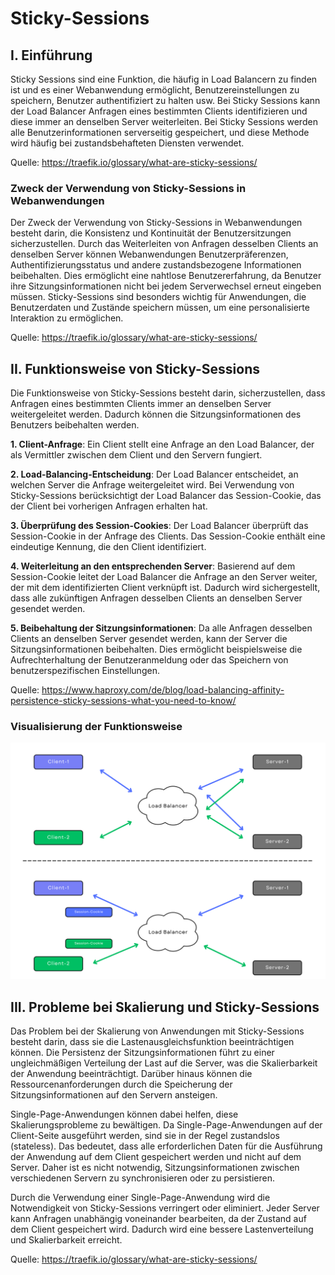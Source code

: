 # Sticky-Sessions

## I. Einführung

Sticky Sessions sind eine Funktion, die häufig in Load Balancern zu finden ist und es einer Webanwendung ermöglicht, Benutzereinstellungen zu speichern, Benutzer authentifiziert zu halten usw. Bei Sticky Sessions kann der Load Balancer Anfragen eines bestimmten Clients identifizieren und diese immer an denselben Server weiterleiten. Bei Sticky Sessions werden alle Benutzerinformationen serverseitig gespeichert, und diese Methode wird häufig bei zustandsbehafteten Diensten verwendet.

Quelle: <https://traefik.io/glossary/what-are-sticky-sessions/>

### Zweck der Verwendung von Sticky-Sessions in Webanwendungen

Der Zweck der Verwendung von Sticky-Sessions in Webanwendungen besteht darin, die Konsistenz und Kontinuität der Benutzersitzungen sicherzustellen. Durch das Weiterleiten von Anfragen desselben Clients an denselben Server können Webanwendungen Benutzerpräferenzen, Authentifizierungsstatus und andere zustandsbezogene Informationen beibehalten. Dies ermöglicht eine nahtlose Benutzererfahrung, da Benutzer ihre Sitzungsinformationen nicht bei jedem Serverwechsel erneut eingeben müssen. Sticky-Sessions sind besonders wichtig für Anwendungen, die Benutzerdaten und Zustände speichern müssen, um eine personalisierte Interaktion zu ermöglichen.

Quelle: <https://traefik.io/glossary/what-are-sticky-sessions/>

## II. Funktionsweise von Sticky-Sessions

Die Funktionsweise von Sticky-Sessions besteht darin, sicherzustellen, dass Anfragen eines bestimmten Clients immer an denselben Server weitergeleitet werden. Dadurch können die Sitzungsinformationen des Benutzers beibehalten werden.

**1. Client-Anfrage**: Ein Client stellt eine Anfrage an den Load Balancer, der als Vermittler zwischen dem Client und den Servern fungiert.

**2. Load-Balancing-Entscheidung**: Der Load Balancer entscheidet, an welchen Server die Anfrage weitergeleitet wird. Bei Verwendung von Sticky-Sessions berücksichtigt der Load Balancer das Session-Cookie, das der Client bei vorherigen Anfragen erhalten hat.

**3. Überprüfung des Session-Cookies**: Der Load Balancer überprüft das Session-Cookie in der Anfrage des Clients. Das Session-Cookie enthält eine eindeutige Kennung, die den Client identifiziert.

**4. Weiterleitung an den entsprechenden Server**: Basierend auf dem Session-Cookie leitet der Load Balancer die Anfrage an den Server weiter, der mit dem identifizierten Client verknüpft ist. Dadurch wird sichergestellt, dass alle zukünftigen Anfragen desselben Clients an denselben Server gesendet werden.

**5. Beibehaltung der Sitzungsinformationen**: Da alle Anfragen desselben Clients an denselben Server gesendet werden, kann der Server die Sitzungsinformationen beibehalten. Dies ermöglicht beispielsweise die Aufrechterhaltung der Benutzeranmeldung oder das Speichern von benutzerspezifischen Einstellungen.

Quelle: <https://www.haproxy.com/de/blog/load-balancing-affinity-persistence-sticky-sessions-what-you-need-to-know/>

### Visualisierung der Funktionsweise

![Sticky-Sessions-Vergleich](sticky-sessions-compare.svg)

## III. Probleme bei Skalierung und Sticky-Sessions

Das Problem bei der Skalierung von Anwendungen mit Sticky-Sessions besteht darin, dass sie die Lastenausgleichsfunktion beeinträchtigen können. Die Persistenz der Sitzungsinformationen führt zu einer ungleichmäßigen Verteilung der Last auf die Server, was die Skalierbarkeit der Anwendung beeinträchtigt. Darüber hinaus können die Ressourcenanforderungen durch die Speicherung der Sitzungsinformationen auf den Servern ansteigen.

Single-Page-Anwendungen können dabei helfen, diese Skalierungsprobleme zu bewältigen. Da Single-Page-Anwendungen auf der Client-Seite ausgeführt werden, sind sie in der Regel zustandslos (stateless). Das bedeutet, dass alle erforderlichen Daten für die Ausführung der Anwendung auf dem Client gespeichert werden und nicht auf dem Server. Daher ist es nicht notwendig, Sitzungsinformationen zwischen verschiedenen Servern zu synchronisieren oder zu persistieren.

Durch die Verwendung einer Single-Page-Anwendung wird die Notwendigkeit von Sticky-Sessions verringert oder eliminiert. Jeder Server kann Anfragen unabhängig voneinander bearbeiten, da der Zustand auf dem Client gespeichert wird. Dadurch wird eine bessere Lastenverteilung und Skalierbarkeit erreicht.

Quelle: <https://traefik.io/glossary/what-are-sticky-sessions/>
